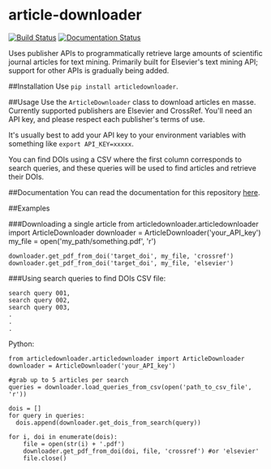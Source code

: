 article-downloader
==================
[![Build Status](https://travis-ci.org/eddotman/article-downloader.svg?branch=master)](https://travis-ci.org/eddotman/article-downloader) [![Documentation Status](https://readthedocs.org/projects/article-downloader/badge/?version=latest)](https://readthedocs.org/projects/article-downloader/?badge=latest)


Uses publisher APIs to programmatically retrieve large amounts of scientific journal articles for text mining.
Primarily built for Elsevier's text mining API; support for other APIs is gradually being added.

##Installation
Use `pip install articledownloader`.

##Usage
Use the `ArticleDownloader` class to download articles en masse. Currently supported publishers are Elsevier and CrossRef. You'll need an API key, and please respect each publisher's terms of use.

It's usually best to add your API key to your environment variables with something like `export API_KEY=xxxxx`.

You can find DOIs using a CSV where the first column corresponds to search queries, and these queries will be used to find articles and retrieve their DOIs.

##Documentation
You can read the documentation for this repository [here](http://article-downloader.readthedocs.org/en/latest/).

##Examples

###Downloading a single article
    from articledownloader.articledownloader import ArticleDownloader
    downloader = ArticleDownloader('your_API_key')
    my_file = open('my_path/something.pdf', 'r')

    downloader.get_pdf_from_doi('target_doi', my_file, 'crossref')
    downloader.get_pdf_from_doi('target_doi', my_file, 'elsevier')

###Using search queries to find DOIs
CSV file:

    search query 001,
    search query 002,
    search query 003,
    .
    .
    .

Python:

    from articledownloader.articledownloader import ArticleDownloader
    downloader = ArticleDownloader('your_API_key')

    #grab up to 5 articles per search
    queries = downloader.load_queries_from_csv(open('path_to_csv_file', 'r'))

    dois = []
    for query in queries:
      dois.append(downloader.get_dois_from_search(query))

    for i, doi in enumerate(dois):
        file = open(str(i) + '.pdf')
        downloader.get_pdf_from_doi(doi, file, 'crossref') #or 'elsevier'
        file.close()
